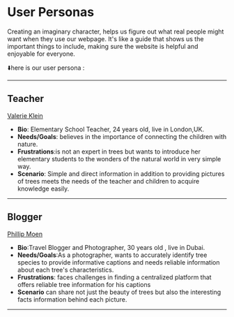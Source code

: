 # User Personas

Creating an imaginary character, helps us figure out what real people might want
when they use our webpage. It's like a guide that shows us the important things
to include, making sure the website is helpful and enjoyable for everyone.

⬇️here is our user persona :

---

## Teacher

[Valerie Klein](https://www.semrush.com/persona/share/2tozVeBBtu9xovugnhVWUkKokkYZrWEMH4ksV3hURMY/)

- **Bio**: Elementary School Teacher, 24 years old, live in London,UK.
- **Needs/Goals**: believes in the importance of connecting the children with
  nature.
- **Frustrations**:is not an expert in trees but wants to introduce her
  elementary students to the wonders of the natural world in very simple way.
- **Scenario**: Simple and direct information in addition to providing pictures
  of trees meets the needs of the teacher and children to acquire knowledge
  easily.

---

## Blogger

[Phillip Moen](https://www.semrush.com/persona/share/0NLizWYSMiVIx3qd7LsykKgMIK8eJE5Gw7J0OwBh3ZM/)

- **Bio**:Travel Blogger and Photographer, 30 years old , live in Dubai.
- **Needs/Goals**:As a photographer, wants to accurately identify tree species
  to provide informative captions and needs reliable information about each
  tree's characteristics.
- **Frustrations**: faces challenges in finding a centralized platform that
  offers reliable tree information for his captions
- **Scenario** can share not just the beauty of trees but also the interesting
  facts information behind each picture.

---

